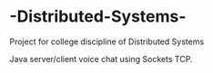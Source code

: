 # -Distributed-Systems-
Project for college discipline of  Distributed Systems 

Java server/client voice chat using Sockets TCP.

